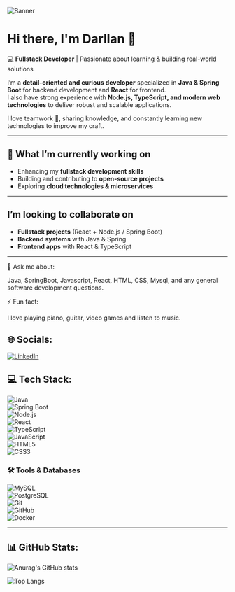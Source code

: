 ![Banner](./novobanner.png)

# Hi there, I'm Darllan 👋  

💻 **Fullstack Developer** | Passionate about learning & building real-world solutions  

I’m a **detail-oriented and curious developer** specialized in **Java & Spring Boot** for backend development and **React** for frontend.  
I also have strong experience with **Node.js, TypeScript, and modern web technologies** to deliver robust and scalable applications.  

I love teamwork 🤝, sharing knowledge, and constantly learning new technologies to improve my craft.  

---

## 🔭 What I’m currently working on
- Enhancing my **fullstack development skills**  
- Building and contributing to **open-source projects**  
- Exploring **cloud technologies & microservices**  

---

##  I’m looking to collaborate on
- **Fullstack projects** (React + Node.js / Spring Boot)  
- **Backend systems** with Java & Spring  
- **Frontend apps** with React & TypeScript  

---

  
 💬 Ask me about:
 
Java, SpringBoot, Javascript, React, HTML, CSS, Mysql, and any general software development questions.

  
⚡ Fun fact:

I love playing piano, guitar, video games and listen to music.



## 🌐 Socials:

[![LinkedIn](https://img.shields.io/badge/LinkedIn-1E90FF?style=flat&logo=linkedin&logoColor=white)](https://www.linkedin.com/in/darllan-almeida-695a54275/)

## 💻 Tech Stack:
![Java](https://img.shields.io/badge/Java-ED8B00?style=for-the-badge&logo=openjdk&logoColor=white)  
![Spring Boot](https://img.shields.io/badge/Spring%20Boot-6DB33F?style=for-the-badge&logo=springboot&logoColor=white)  
![Node.js](https://img.shields.io/badge/Node.js-339933?style=for-the-badge&logo=nodedotjs&logoColor=white)  
![React](https://img.shields.io/badge/React-20232A?style=for-the-badge&logo=react&logoColor=61DAFB)  
![TypeScript](https://img.shields.io/badge/TypeScript-007ACC?style=for-the-badge&logo=typescript&logoColor=white)  
![JavaScript](https://img.shields.io/badge/JavaScript-F7DF1E?style=for-the-badge&logo=javascript&logoColor=black)  
![HTML5](https://img.shields.io/badge/HTML5-E34F26?style=for-the-badge&logo=html5&logoColor=white)  
![CSS3](https://img.shields.io/badge/CSS3-1572B6?style=for-the-badge&logo=css3&logoColor=white)  

### 🛠 Tools & Databases  
![MySQL](https://img.shields.io/badge/MySQL-005C84?style=for-the-badge&logo=mysql&logoColor=white)  
![PostgreSQL](https://img.shields.io/badge/PostgreSQL-316192?style=for-the-badge&logo=postgresql&logoColor=white)  
![Git](https://img.shields.io/badge/Git-F05032?style=for-the-badge&logo=git&logoColor=white)  
![GitHub](https://img.shields.io/badge/GitHub-181717?style=for-the-badge&logo=github&logoColor=white)  
![Docker](https://img.shields.io/badge/Docker-2496ED?style=for-the-badge&logo=docker&logoColor=white)  

---

## 📊 GitHub Stats:

![Anurag's GitHub stats](https://github-readme-stats.vercel.app/api?username=darllanalmeida&show_icons=true&theme=radical)


![Top Langs](https://github-readme-stats.vercel.app/api/top-langs/?username=darllanalmeida&layout=compact&theme=radical)



